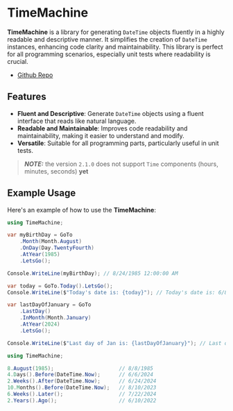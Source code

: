 # TimeMachine

**TimeMachine** is a library for generating `DateTime` objects fluently in a highly readable and descriptive manner. It simplifies the creation of `DateTime` instances, enhancing code clarity and maintainability. This library is perfect for all programming scenarios, especially unit tests where readability is crucial.

- [Github Repo](https://github.com/mhmdhmd/TimeMachine)

## Features

- **Fluent and Descriptive**: Generate `DateTime` objects using a fluent interface that reads like natural language.
- **Readable and Maintainable**: Improves code readability and maintainability, making it easier to understand and modify.
- **Versatile**: Suitable for all programming parts, particularly useful in unit tests.

> **_NOTE:_** the version `2.1.0` does not support `Time` components (hours, minutes, seconds) **yet**

## Example Usage

Here's an example of how to use the **TimeMachine**:

```csharp
using TimeMachine;

var myBirthDay = GoTo
    .Month(Month.August)
    .OnDay(Day.TwentyFourth)
    .AtYear(1985)
    .LetsGo();

Console.WriteLine(myBirthDay); // 8/24/1985 12:00:00 AM

var today = GoTo.Today().LetsGo();
Console.WriteLine($"Today's date is: {today}"); // Today's date is: 6/8/2024 1:03:28 AM

var lastDayOfJanuary = GoTo
    .LastDay()
    .InMonth(Month.January)
    .AtYear(2024)
    .LetsGo();

Console.WriteLine($"Last day of Jan is: {lastDayOfJanuary}"); // Last day of Jan is: 1/31/2024 12:00:00 AM
```
```csharp
using TimeMachine;

8.August(1985);                     // 8/8/1985
4.Days().Before(DateTime.Now);      // 6/6/2024
2.Weeks().After(DateTime.Now);      // 6/24/2024
10.Months().Before(DateTime.Now);   // 8/10/2023
6.Weeks().Later();                  // 7/22/2024
2.Years().Ago();                    // 6/10/2022
```
